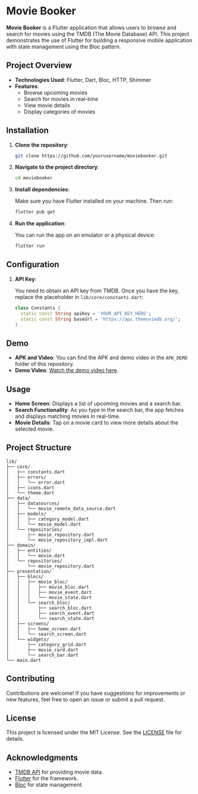 # Movie Booker

**Movie Booker** is a Flutter application that allows users to browse and search for movies using the TMDB (The Movie Database) API. This project demonstrates the use of Flutter for building a responsive mobile application with state management using the Bloc pattern.

## Project Overview

- **Technologies Used**: Flutter, Dart, Bloc, HTTP, Shimmer
- **Features**:
  - Browse upcoming movies
  - Search for movies in real-time
  - View movie details
  - Display categories of movies

## Installation

1. **Clone the repository**:

   ```bash
   git clone https://github.com/yourusername/moviebooker.git
   ```

2. **Navigate to the project directory**:

   ```bash
   cd moviebooker
   ```

3. **Install dependencies**:

   Make sure you have Flutter installed on your machine. Then run:

   ```bash
   flutter pub get
   ```

4. **Run the application**:

   You can run the app on an emulator or a physical device:

   ```bash
   flutter run
   ```

## Configuration

1. **API Key**:

   You need to obtain an API key from TMDB. Once you have the key, replace the placeholder in `lib/core/constants.dart`:

   ```dart
   class Constants {
     static const String apiKey = 'YOUR_API_KEY_HERE';
     static const String baseUrl = 'https://api.themoviedb.org/';
   }
   ```

## Demo

- **APK and Video**: You can find the APK and demo video in the `APK_DEMO` folder of this repository.
- **Demo Video**: [Watch the demo video here](link_to_your_demo_video).

## Usage

- **Home Screen**: Displays a list of upcoming movies and a search bar.
- **Search Functionality**: As you type in the search bar, the app fetches and displays matching movies in real-time.
- **Movie Details**: Tap on a movie card to view more details about the selected movie.

## Project Structure

```
lib/
├── core/
│   ├── constants.dart
│   ├── errors/
│   │   └── error.dart
│   ├── icons.dart
│   └── theme.dart
├── data/
│   ├── datasources/
│   │   └── movie_remote_data_source.dart
│   ├── models/
│   │   ├── category_model.dart
│   │   └── movie_model.dart
│   └── repositories/
│       ├── movie_repository.dart
│       └── movie_repository_impl.dart
├── domain/
│   ├── entities/
│   │   └── movie.dart
│   └── repositories/
│       └── movie_repository.dart
├── presentation/
│   ├── blocs/
│   │   ├── movie_bloc/
│   │   │   ├── movie_bloc.dart
│   │   │   ├── movie_event.dart
│   │   │   └── movie_state.dart
│   │   └── search_bloc/
│   │       ├── search_bloc.dart
│   │       ├── search_event.dart
│   │       └── search_state.dart
│   ├── screens/
│   │   ├── home_screen.dart
│   │   └── search_screen.dart
│   └── widgets/
│       ├── category_grid.dart
│       ├── movie_card.dart
│       └── search_bar.dart
└── main.dart
```

## Contributing

Contributions are welcome! If you have suggestions for improvements or new features, feel free to open an issue or submit a pull request.

## License

This project is licensed under the MIT License. See the [LICENSE](LICENSE) file for details.

## Acknowledgments

- [TMDB API](https://www.themoviedb.org/documentation/api) for providing movie data.
- [Flutter](https://flutter.dev/) for the framework.
- [Bloc](https://bloclibrary.dev/#/) for state management.